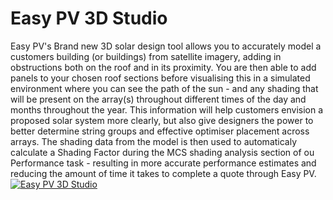 # Easy PV 3D Studio
Easy PV's Brand new 3D solar design tool allows you to accurately model a customers building (or buildings) from satellite imagery, adding in obstructions both on the roof and in its proximity. You are then able to add panels to your chosen roof sections before visualising this in a simulated environment where you can see the path of the sun - and any shading that will be present on the array(s) throughout different times of the day and months throughout the year. This information will help customers envision a proposed solar system more clearly, but also give designers the power to better determine string groups and effective optimiser placement across arrays. The shading data from the model is then used to automaticaly calculate a Shading Factor during the MCS shading analysis section of ou Performance task - resulting in more accurate performance estimates and reducing the amount of time it takes to complete a quote through Easy PV. 
[![Easy PV 3D Studio](https://img.youtube.com/vi/YOUTUBE_VIDEO_ID_HERE/0.jpg)](https://www.youtube.com/watch?v=X6o9QiyMEvA)

